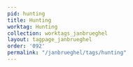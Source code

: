 ```yaml
---
pid: hunting
title: Hunting
worktag: Hunting
collection: worktags_janbrueghel
layout: tagpage_janbrueghel
order: '092'
permalink: "/janbrueghel/tags/hunting"
---
```

